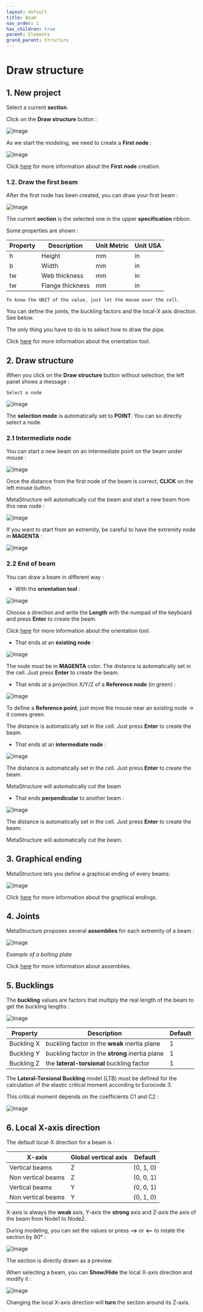 ```yaml
---
layout: default
title: Beam
nav_order: 1
has_children: true
parent: Elements
grand_parent: Structure
---
```


# Draw structure

## 1. New project

Select a current **section**.

Click on the **Draw structure** button :

![Image](../../../Images/Structure9.jpg)

As we start the modeling, we need to create a **First node** :

![Image](../../../Images/Node9.jpg)

Click [here](https://documentation.metapiping.com/Structure/Elements/Node.html) for more information about the **First node** creation.

### 1.2. Draw the first beam

After the first node has been created, you can draw your first beam :

![Image](../../../Images/Beam12.jpg)

The current **section** is the selected one in the upper **specification** ribbon.

Some properties are shown :

| Property | Description | Unit Metric | Unit USA |
| -------- | ----------- | ---- | ---- |
| h | Height | mm | in |
| b | Width | mm | in |
| tw | Web thickness | mm | in |
| tw | Flange thickness | mm | in |

    To know the UNIT of the value, just let the mouse over the cell. 

You can define the joints, the buckling factors and the local-X axis direction. See below.

The only thing you have to do is to select how to draw the pipe.

Click [here](https://documentation.metapiping.com/Design/Elements/Orientation.html) for more information about the orientation tool.


## 2. Draw structure

When you click on the **Draw structure** button without selection, the left panel shows a message :

    Select a node

![Image](../../../Images/Beam13.jpg)

The **selection mode** is automatically set to **POINT**. You can so directly select a node.

### 2.1 Intermediate node

You can start a new beam on an intermediate point on the beam under mouse :

![Image](../../../Images/Beam14.jpg)

Once the distance from the first node of the beam is correct, **CLICK** on the left mouse button.

MetaStructure will automatically cut the beam and start a new beam from this new node :

![Image](../../../Images/Beam16.jpg)

If you want to start from an extremity, be careful to have the extremity node in **MAGENTA** :

![Image](../../../Images/Beam15.jpg)

### 2.2 End of beam

You can draw a beam in different way :

* With the **orientation tool** :

![Image](../../../Images/Beam17.jpg)

Choose a direction and write the **Length** with the numpad of the keyboard and press **Enter** to create the beam.

Click [here](https://documentation.metapiping.com/Design/Elements/Orientation.html) for more information about the orientation tool.

* That ends at an **existing node** :

![Image](../../../Images/Beam18.jpg)

The node must be in **MAGENTA** color. The distance is automatically set in the cell. Just press **Enter** to create the beam.

* That ends at a projection X/Y/Z of a **Reference node** (in green) :

![Image](../../../Images/Beam20.jpg)

To define a **Reference point**, just move the mouse near an existing node -> it comes green.

The distance is automatically set in the cell. Just press **Enter** to create the beam.

* That ends at an **intermediate node** :

![Image](../../../Images/Beam19.jpg)

The distance is automatically set in the cell. Just press **Enter** to create the beam.

MetaStructure will automatically cut the beam

* That ends **perpendicular** to another beam :

![Image](../../../Images/Beam21.jpg)

The distance is automatically set in the cell. Just press **Enter** to create the beam.

MetaStructure will automatically cut the beam.


## 3. Graphical ending

MetaStructure lets you define a graphical ending of every beams:

![Image](../../../Images/End11.jpg)

Click [here](https://documentation.metapiping.com/Structure/Elements/Beam/Ending.html) for more information about the graphical endings.

## 4. Joints

MetaStructure proposes several **assemblies** for each extremity of a beam :

![Image](../../../Images/Joint10.jpg)

*Example of a bolting plate*

Click [here](https://documentation.metapiping.com/Structure/Elements/Beam/Joint.html) for more information about assemblies.

## 5. Bucklings

The **buckling** values are factors that multiply the real length of the beam to get the buckling lengths :

![Image](../../../Images/Buckling1.jpg)

| Property | Description | Default |
| -------- | ----------- | --- |
| Buckling X | buckling factor in the **weak** inertia plane | 1 |
| Buckling Y | buckling factor in the **strong** inertia plane | 1 |
| Buckling Z | the **lateral-torsional** buckling factor | 1 |

The **Lateral-Torsional Buckling** model (LTB) must be defined for the calculation of the elastic critical moment according to Eurocode 3.

This critical moment depends on the coefficients C1 and C2 :

![Image](../../../Images/Buckling2.jpg)

## 6. Local X-axis direction

The default local-X direction for a beam is :

| X-axis | Global vertical axis | Default |
| -------- | ----------- | --- |
| Vertical beams | Z | (0, 1, 0) |
| Non vertical beams | Z | (0, 0, 1) |
| Vertical beams | Y | (0, 0, 1) |
| Non vertical beams | Y | (0, 1, 0) |

X-axis is always the **weak** axis, Y-axis the **strong** axis and Z-axis the axis of the beam from Node1 to Node2.

During modeling, you can set the values or press **-->** or **<--** to rotate the section by 90° :

![Image](../../../Images/Beam22.jpg)

The section is directly drawn as a preview.

When selecting a beam, you can **Show/Hide** the local X-axis direction and modify it :

![Image](../../../Images/Beam23.jpg)

Changing the local X-axis direction will **turn** the section around its Z-axis.